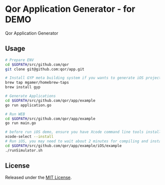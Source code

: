 # Qor Application Generator - for DEMO

Qor Application Generator

## Usage

```sh
# Prepare ENV
cd $GOPATH/src/github.com/qor
git clone git@github.com:qor/app.git

# Install GYP meta building system if you wants to generate iOS projects
brew tap mgamer/homebrew-taps
brew install gyp

# Generate Applications
cd $GOPATH/src/github.com/qor/app/example
go run application.go

# Run WEB
cd $GOPATH/src/github.com/qor/app/example
go run main.go

# before run iOS demo, ensure you have Xcode command line tools installed
xcode-select --install
# Run iOS, you may need to wait about 2 minutes for compiling and installing the app
cd $GOPATH/src/github.com/qor/app/example/iOS/example
./runSimulator.sh
```

## License

Released under the [MIT License](http://opensource.org/licenses/MIT).
